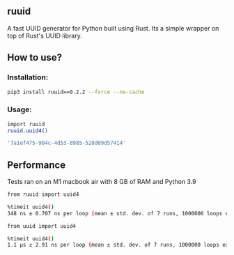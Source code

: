 ## ruuid

A fast UUID generator for Python built using Rust. Its a simple wrapper on top
of Rust's UUID library.


## How to use?

### Installation:


```bash
pip3 install ruuid==0.2.2 --force --no-cache
```

### Usage:

```bash
import ruuid
ruuid.uuid4()

'7a1ef475-904c-4d53-8985-528d09d57414'
```

## Performance

Tests ran on an M1 macbook air with 8 GB of RAM and Python 3.9

```bash
from ruuid import uuid4

%timeit uuid4()
348 ns ± 0.707 ns per loop (mean ± std. dev. of 7 runs, 1000000 loops each)

from uuid import uuid4

%timeit uuid4()
1.1 µs ± 2.91 ns per loop (mean ± std. dev. of 7 runs, 1000000 loops each)
```
